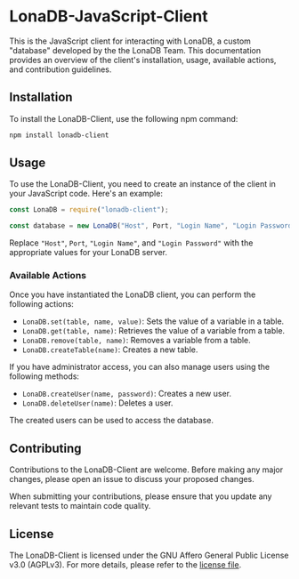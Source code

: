 # LonaDB-JavaScript-Client

This is the JavaScript client for interacting with LonaDB, a custom "database" developed by the the LonaDB Team. This documentation provides an overview of the client's installation, usage, available actions, and contribution guidelines.

## Installation

To install the LonaDB-Client, use the following npm command:

```bash
npm install lonadb-client
```

## Usage

To use the LonaDB-Client, you need to create an instance of the client in your JavaScript code. Here's an example:

```javascript
const LonaDB = require("lonadb-client");

const database = new LonaDB("Host", Port, "Login Name", "Login Password");
```

Replace `"Host"`, `Port`, `"Login Name"`, and `"Login Password"` with the appropriate values for your LonaDB server.

### Available Actions

Once you have instantiated the LonaDB client, you can perform the following actions:

- `LonaDB.set(table, name, value)`: Sets the value of a variable in a table.
- `LonaDB.get(table, name)`: Retrieves the value of a variable from a table.
- `LonaDB.remove(table, name)`: Removes a variable from a table.
- `LonaDB.createTable(name)`: Creates a new table.

If you have administrator access, you can also manage users using the following methods:

- `LonaDB.createUser(name, password)`: Creates a new user.
- `LonaDB.deleteUser(name)`: Deletes a user.

The created users can be used to access the database.

## Contributing

Contributions to the LonaDB-Client are welcome. Before making any major changes, please open an issue to discuss your proposed changes.

When submitting your contributions, please ensure that you update any relevant tests to maintain code quality.

## License

The LonaDB-Client is licensed under the GNU Affero General Public License v3.0 (AGPLv3). For more details, please refer to the [license file](https://choosealicense.com/licenses/agpl-3.0/).